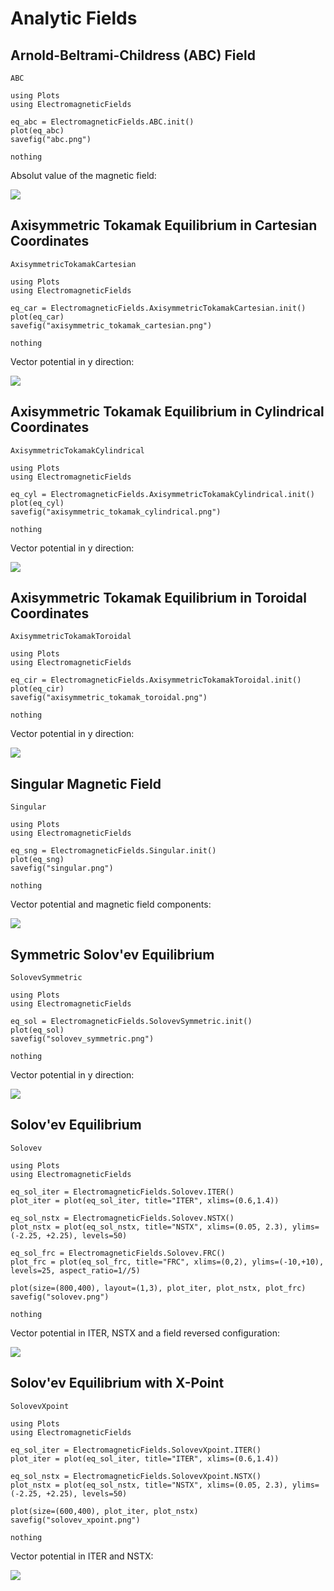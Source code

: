 
# Analytic Fields


## Arnold-Beltrami-Childress (ABC) Field

```@docs
ABC
```
```@eval
using Plots
using ElectromagneticFields

eq_abc = ElectromagneticFields.ABC.init()
plot(eq_abc)
savefig("abc.png")

nothing
```

Absolut value of the magnetic field:

![](abc.png)



## Axisymmetric Tokamak Equilibrium in Cartesian Coordinates

```@docs
AxisymmetricTokamakCartesian
```
```@eval
using Plots
using ElectromagneticFields

eq_car = ElectromagneticFields.AxisymmetricTokamakCartesian.init()
plot(eq_car)
savefig("axisymmetric_tokamak_cartesian.png")

nothing
```

Vector potential in y direction:

![](axisymmetric_tokamak_cartesian.png)



## Axisymmetric Tokamak Equilibrium in Cylindrical Coordinates

```@docs
AxisymmetricTokamakCylindrical
```
```@eval
using Plots
using ElectromagneticFields

eq_cyl = ElectromagneticFields.AxisymmetricTokamakCylindrical.init()
plot(eq_cyl)
savefig("axisymmetric_tokamak_cylindrical.png")

nothing
```

Vector potential in y direction:

![](axisymmetric_tokamak_cylindrical.png)



## Axisymmetric Tokamak Equilibrium in Toroidal Coordinates

```@docs
AxisymmetricTokamakToroidal
```
```@eval
using Plots
using ElectromagneticFields

eq_cir = ElectromagneticFields.AxisymmetricTokamakToroidal.init()
plot(eq_cir)
savefig("axisymmetric_tokamak_toroidal.png")

nothing
```

Vector potential in y direction:

![](axisymmetric_tokamak_toroidal.png)



## Singular Magnetic Field

```@docs
Singular
```
```@eval
using Plots
using ElectromagneticFields

eq_sng = ElectromagneticFields.Singular.init()
plot(eq_sng)
savefig("singular.png")

nothing
```

Vector potential and magnetic field components:

![](singular.png)



## Symmetric Solov'ev Equilibrium

```@docs
SolovevSymmetric
```

```@eval
using Plots
using ElectromagneticFields

eq_sol = ElectromagneticFields.SolovevSymmetric.init()
plot(eq_sol)
savefig("solovev_symmetric.png")

nothing
```

Vector potential in y direction:

![](solovev_symmetric.png)



## Solov'ev Equilibrium

```@docs
Solovev
```

```@eval
using Plots
using ElectromagneticFields

eq_sol_iter = ElectromagneticFields.Solovev.ITER()
plot_iter = plot(eq_sol_iter, title="ITER", xlims=(0.6,1.4))

eq_sol_nstx = ElectromagneticFields.Solovev.NSTX()
plot_nstx = plot(eq_sol_nstx, title="NSTX", xlims=(0.05, 2.3), ylims=(-2.25, +2.25), levels=50)

eq_sol_frc = ElectromagneticFields.Solovev.FRC()
plot_frc = plot(eq_sol_frc, title="FRC", xlims=(0,2), ylims=(-10,+10), levels=25, aspect_ratio=1//5)

plot(size=(800,400), layout=(1,3), plot_iter, plot_nstx, plot_frc)
savefig("solovev.png")

nothing
```

Vector potential in ITER, NSTX and a field reversed configuration:

![](solovev.png)



## Solov'ev Equilibrium with X-Point

```@docs
SolovevXpoint
```

```@eval
using Plots
using ElectromagneticFields

eq_sol_iter = ElectromagneticFields.SolovevXpoint.ITER()
plot_iter = plot(eq_sol_iter, title="ITER", xlims=(0.6,1.4))

eq_sol_nstx = ElectromagneticFields.SolovevXpoint.NSTX()
plot_nstx = plot(eq_sol_nstx, title="NSTX", xlims=(0.05, 2.3), ylims=(-2.25, +2.25), levels=50)

plot(size=(600,400), plot_iter, plot_nstx)
savefig("solovev_xpoint.png")

nothing
```

Vector potential in ITER and NSTX:

![](solovev_xpoint.png)



